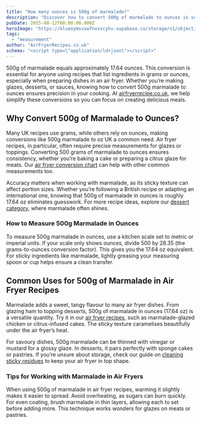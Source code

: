 ```yaml
---
title: "How many ounces is 500g of marmalade?"
description: "Discover how to convert 500g of marmalade to ounces in seconds with our simple guide—perfect for air fryer recipes and baking!"
pubDate: 2025-08-12T00:00:00.000Z
heroImage: "https://klueoymssxwfnxsvcyhv.supabase.co/storage/v1/object/public/md/500g-marmalade-to-ounces-fca4d841.webp"
tags:
  - "measurement"
author: "AirFryerRecipes.co.uk"
schema: "<script type=\"application/ld+json\"></script>"
---
```


<p>500g of marmalade equals approximately 17.64 ounces. This conversion is essential for anyone using recipes that list ingredients in grams or ounces, especially when preparing dishes in an air fryer. Whether you’re making glazes, desserts, or sauces, knowing how to convert 500g marmalade to ounces ensures precision in your cooking. At <a href=https://www.airfryerrecipe.co.uk/>airfryerrecipe.co.uk</a>, we help simplify these conversions so you can focus on creating delicious meals.</p>  

<h2>Why Convert 500g of Marmalade to Ounces?</h2>  
<p>Many UK recipes use grams, while others rely on ounces, making conversions like 500g marmalade to oz UK a common need. Air fryer recipes, in particular, often require precise measurements for glazes or toppings. Converting 500 grams of marmalade to ounces ensures consistency, whether you’re baking a cake or preparing a citrus glaze for meats. Our <a href=https://www.airfryerrecipe.co.uk/air-fryer-conversion-chart>air fryer conversion chart</a> can help with other common measurements too.</p>  

<p>Accuracy matters when working with marmalade, as its sticky texture can affect portion sizes. Whether you’re following a British recipe or adapting an international one, knowing that 500g of marmalade in ounces is roughly 17.64 oz eliminates guesswork. For more recipe ideas, explore our <a href=https://www.airfryerrecipe.co.uk/recipe-category/dessert>dessert category</a>, where marmalade often shines.</p>  

<h3>How to Measure 500g Marmalade in Ounces</h3>  
<p>To measure 500g marmalade in ounces, use a kitchen scale set to metric or imperial units. If your scale only shows ounces, divide 500 by 28.35 (the grams-to-ounces conversion factor). This gives you the 17.64 oz equivalent. For sticky ingredients like marmalade, lightly greasing your measuring spoon or cup helps ensure a clean transfer.</p>  

<h2>Common Uses for 500g of Marmalade in Air Fryer Recipes</h2>  
<p>Marmalade adds a sweet, tangy flavour to many air fryer dishes. From glazing ham to topping desserts, 500g of marmalade in ounces (17.64 oz) is a versatile quantity. Try it in our <a href=https://www.airfryerrecipe.co.uk/recipes>air fryer recipes</a>, such as marmalade-glazed chicken or citrus-infused cakes. The sticky texture caramelises beautifully under the air fryer’s heat.</p>  

<p>For savoury dishes, 500g marmalade can be thinned with vinegar or mustard for a glossy glaze. In desserts, it pairs perfectly with sponge cakes or pastries. If you’re unsure about storage, check our guide on <a href=https://www.airfryerrecipe.co.uk/air-fryer-cleaner>cleaning sticky residues</a> to keep your air fryer in top shape.</p>  

<h3>Tips for Working with Marmalade in Air Fryers</h3>  
<p>When using 500g of marmalade in air fryer recipes, warming it slightly makes it easier to spread. Avoid overheating, as sugars can burn quickly. For even coating, brush marmalade in thin layers, allowing each to set before adding more. This technique works wonders for glazes on meats or pastries.</p>